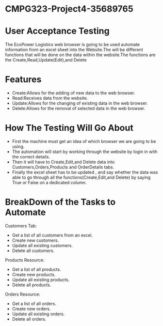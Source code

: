 # CMPG323-Project4-35689765

# User Acceptance Testing

The EcoPower Logistics web browser is going to be used automate information from an excel sheet into the Website.The will be different functions that will be done on the data within the website.The functions are the Create,Read,Update(Edit),and Delete

# Features

- Create:Allows for the adding of new data to the web browser.
- Read:Receives data from the website.
- Update:Allows for the changing of existing data in the web browser.
- Delete:Allows for the removal of selected data in the web browser.

# How The Testing Will Go About

- First the machine must get an idea of which browser we are going to be using.
- The automation will start by working through the website by login in with the correct details.
- Then it will have to Create,Edit,and Delete data into Customers,Orders,Products and OrderDetails tabs.
- Finally the excel sheet has to be updated , and say whether the data was able to go through all the functions(Create,Edit,and Delete) by saying True or False on a dedicated column.
  
# BreakDown of the Tasks to Automate

Customers Tab:

- Get a list of all customers from an excel.
- Create new customers.
- Update all existing customers.
- Delete all customers.

Products Resource:

- Get a list of all products.
- Create new products.
- Update all existing products.
- Delete all products.

Orders Resource:

- Get a list of all orders.
- Create new orders.
- Update all existing orders.
- Delete all orders.

